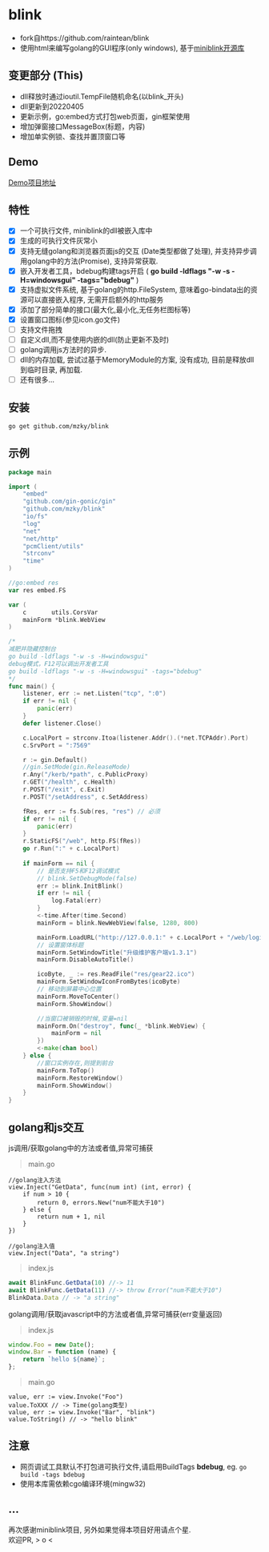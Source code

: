 # blink
- fork自https://github.com/raintean/blink
- 使用html来编写golang的GUI程序(only windows), 基于[miniblink开源库](https://github.com/weolar/miniblink49)  

## 变更部分 (This)
- dll释放时通过ioutil.TempFile随机命名(以blink_开头)
- dll更新到20220405
- 更新示例，go:embed方式打包web页面，gin框架使用
- 增加弹窗接口MessageBox(标题，内容)
- 增加单实例锁、查找并置顶窗口等

## Demo
[Demo项目地址](https://github.com/raintean/blink-demo)

## 特性
- [x] 一个可执行文件, miniblink的dll被嵌入库中
- [x] 生成的可执行文件灰常小
- [x] 支持无缝golang和浏览器页面js的交互 (Date类型都做了处理), 并支持异步调用golang中的方法(Promise), 支持异常获取.
- [x] 嵌入开发者工具，bdebug构建tags开启 ( <b>go build -ldflags "-w -s -H=windowsgui" -tags="bdebug"</b> )
- [x] 支持虚拟文件系统, 基于golang的http.FileSystem, 意味着go-bindata出的资源可以直接嵌入程序, 无需开启额外的http服务
- [x] 添加了部分简单的接口(最大化,最小化,无任务栏图标等)
- [x] 设置窗口图标(参见icon.go文件)
- [ ] 支持文件拖拽
- [ ] 自定义dll,而不是使用内嵌的dll(防止更新不及时)
- [ ] golang调用js方法时的异步.
- [ ] dll的内存加载, 尝试过基于MemoryModule的方案, 没有成功, 目前是释放dll到临时目录, 再加载.
- [ ] 还有很多...

## 安装
```bash
go get github.com/mzky/blink
```

## 示例
```go
package main

import (
	"embed"
	"github.com/gin-gonic/gin"
	"github.com/mzky/blink"
	"io/fs"
	"log"
	"net"
	"net/http"
	"pcmClient/utils"
	"strconv"
	"time"
)

//go:embed res
var res embed.FS

var (
	c       utils.CorsVar
	mainForm *blink.WebView
)

/*
减肥并隐藏控制台
go build -ldflags "-w -s -H=windowsgui"
debug模式，F12可以调出开发者工具
go build -ldflags "-w -s -H=windowsgui" -tags="bdebug"
*/
func main() {
	listener, err := net.Listen("tcp", ":0")
	if err != nil {
		panic(err)
	}
	defer listener.Close()

	c.LocalPort = strconv.Itoa(listener.Addr().(*net.TCPAddr).Port)
	c.SrvPort = ":7569"

	r := gin.Default()
	//gin.SetMode(gin.ReleaseMode)
	r.Any("/kerb/*path", c.PublicProxy)
	r.GET("/health", c.Health)
	r.POST("/exit", c.Exit)
	r.POST("/setAddress", c.SetAddress)

	fRes, err := fs.Sub(res, "res") // 必须
	if err != nil {
		panic(err)
	}
	r.StaticFS("/web", http.FS(fRes))
	go r.Run(":" + c.LocalPort)
	
	if mainForm == nil {
		// 是否支持F5和F12调试模式
		// blink.SetDebugMode(false)
		err := blink.InitBlink()
		if err != nil {
			log.Fatal(err)
		}
		<-time.After(time.Second)
		mainForm = blink.NewWebView(false, 1280, 800)

		mainForm.LoadURL("http://127.0.0.1:" + c.LocalPort + "/web/login.html")
		// 设置窗体标题
		mainForm.SetWindowTitle("升级维护客户端v1.3.1")
		mainForm.DisableAutoTitle()

		icoByte, _ := res.ReadFile("res/gear22.ico")
		mainForm.SetWindowIconFromBytes(icoByte)
		// 移动到屏幕中心位置
		mainForm.MoveToCenter()
		mainForm.ShowWindow()

		//当窗口被销毁的时候,变量=nil
		mainForm.On("destroy", func(_ *blink.WebView) {
			mainForm = nil
		})
		<-make(chan bool)
	} else {
		//窗口实例存在,则提到前台
		mainForm.ToTop()
		mainForm.RestoreWindow()
		mainForm.ShowWindow()
	}
}

```

## golang和js交互
js调用/获取golang中的方法或者值,异常可捕获
> main.go
```golang
//golang注入方法
view.Inject("GetData", func(num int) (int, error) {
	if num > 10 {
		return 0, errors.New("num不能大于10")
	} else {
		return num + 1, nil
	}
})

//golang注入值
view.Inject("Data", "a string")
```
> index.js
```javascript
await BlinkFunc.GetData(10) //-> 11
await BlinkFunc.GetData(11) //-> throw Error("num不能大于10")
BlinkData.Data // -> "a string"
```
golang调用/获取javascript中的方法或者值,异常可捕获(err变量返回)
> index.js
```javascript
window.Foo = new Date();
window.Bar = function (name) {
    return `hello ${name}`;
};
```
> main.go
```golang
value, err := view.Invoke("Foo")
value.ToXXX // -> Time(golang类型)
value, err := view.Invoke("Bar", "blink")
value.ToString() // -> "hello blink"
```
## 注意
- 网页调试工具默认不打包进可执行文件,请启用BuildTags **bdebug**, eg. `go build -tags bdebug`
- 使用本库需依赖cgo编译环境(mingw32)

## ...
再次感谢miniblink项目, 另外如果觉得本项目好用请点个星.  
欢迎PR, > o <
